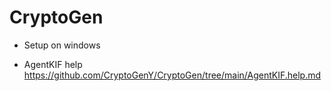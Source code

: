 # CryptoGen

* Setup on windows
  

* AgentKIF
  help https://github.com/CryptoGenY/CryptoGen/tree/main/AgentKIF.help.md
